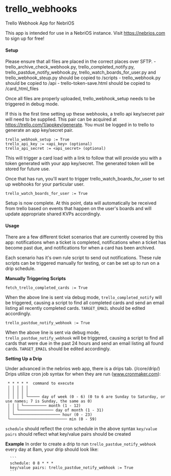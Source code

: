 # trello_webhooks
Trello Webhook App for NebriOS

This app is intended for use in a NebriOS instance. Visit https://nebrios.com to sign up for free!

<h4>Setup</h4>
Please ensure that all files are placed in the correct places over SFTP.
  - trello_archive_check_webhook.py, trello_completed_notify.py, trello_pastdue_notify_webhook.py, trello_watch_boards_for_user.py and trello_webhook_steup.py should be copied to /scripts
  - trello_webhook.py should be copied to /api
  - trello-token-save.html should be copied to /card_html_files

Once all files are properly uploaded, trello_webhook_setup needs to be triggered in debug mode.

If this is the first time setting up these webhooks, a trello api key/secret pair will need to be supplied. This pair can be acquired at https://trello.com/1/appkey/generate. You must be logged in to trello to generate an app key/secret pair.
  ```
  trello_webhook_setup := True
  trello_api_key := <api_key> (optional)
  trello_api_secret := <api_secret> (optional)
  ```
This will trigger a card load with a link to follow that will provide you with a token generated with your app key/secret. The generated token will be stored for future use.

Once that has run, you'll want to trigger trello_watch_boards_for_user to set up webhooks for your particular user.
  ```
  trello_watch_boards_for_user := True
  ```
Setup is now complete. At this point, data will automatically be received from trello based on events that happen on the user's boards and will update appropriate shared KVPs accordingly.

<h4>Usage</h4>
There are a few different ticket scenarios that are currently covered by this app: notifications when a ticket is completed, notifications when a ticket has become past due, and notifications for when a card has been archived.

Each scenario has it's own rule script to send out notifications. These rule scripts can be triggered manually for testing, or can be set up to run on a drip schedule.

<strong>Manually Triggering Scripts</strong>
  ```
  fetch_trello_completed_cards := True
  ```
  When the above line is sent via debug mode, `trello_completed_notify` will be triggered, causing a script to find all completed cards and send an email listing all recently completed cards. `TARGET_EMAIL` should be edited accordingly.
  
  ```
  trello_pastdue_notify_webhook := True
  ```
  When the above line is sent via debug mode, `trello_pastdue_notify_webhook` will be triggered, causing a script to find all cards that were due in the past 24 hours and send an email listing all found cards. `TARGET_EMAIL` should be edited accordingly.

<strong>Setting Up a Drip</strong>

Under advanced in the nebrios web app, there is a drips tab. (/core/drip/)
Drips utilize cron job syntax for when they are run (www.cronmaker.com):
  ```
   * * * * *  command to execute
   │ │ │ │ │
   │ │ │ │ │
   │ │ │ │ └───── day of week (0 - 6) (0 to 6 are Sunday to Saturday, or use names; 7 is Sunday, the same as 0)
   │ │ │ └────────── month (1 - 12)
   │ │ └─────────────── day of month (1 - 31)
   │ └──────────────────── hour (0 - 23)
   └───────────────────────── min (0 - 59)
  ```
  
  `schedule` should reflect the cron schedule in the above syntax
  `key/value pairs` should reflect what key/value pairs should be created
  
  <strong>Example</strong> In order to create a drip to run `trello_pastdue_notify_webhook` every day at 8am, your drip should look like:
    
      ```
      schedule: 0 8 * * *
      key/value pairs: trello_pastdue_notify_webhook := True
      ```
